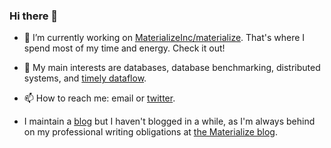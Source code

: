 ### Hi there 👋

- 🔭 I’m currently working on [MaterializeInc/materialize](https://github.com/MaterializeInc/materialize). That's where I spend most of my time and energy. Check it out!

- 💬 My main interests are databases, database benchmarking, distributed systems, and [timely dataflow](https://github.com/TimelyDataflow/timely-dataflow).

- 📫 How to reach me: email or [twitter](https://twitter.com/narayanarjun).

- I maintain a [blog](https://ristret.com/arjun/) but I haven't blogged in a while, as I'm always behind on my professional writing obligations at [the Materialize blog](https://materialize.io/blog).
